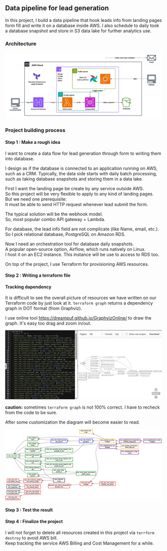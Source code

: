 ## Data pipeline for lead generation

In this project, I build a data pipeline that hook leads info from landing pages form fill and write it on a database inside AWS. I also schedule to daily took a database snapshot and store in S3 data lake for further analytics use.

### Architecture

![diagram draw using lucid.app](diagram/leadgendiagram.jpeg)

### Project building process

#### Step 1 : Make a rough idea

I want to create a data flow for lead generation through form to writing them into database.  

I design as if the database is connected to an application running on AWS, such as a CRM. Typically, the data side starts with daily batch processing, such as taking database snapshots and storing them in a data lake.

First I want the landing page be create by any service outside AWS.  
So this project will be very flexible to apply to any kind of landing pages.  
But we need one prerequisite:  
It must be able to send HTTP request whenever lead submit the form.

The typical solution will be the webhook model.  
So, most popular combo API gateway + Lambda.

For database, the lead info field are not complicate (like Name, email, etc.).  
So I pick relational database, PostgreSQL on Amazon RDS.

Now I need an orchestration tool for database daily snapshots.  
A popular open-source option, Airflow, which runs natively on Linux.  
I host it on an EC2 instance. This instance will be use to access to RDS too.

On top of the project, I use Terraform for provisioning AWS resources.

#### Step 2 : Writing a terraform file

#### Tracking dapendency

It is difficult to see the overall picture of resources we have written on our Terraform code by just look at it. `terraform graph` returns a dependency graph in DOT format (from Graphviz).

I use online tool https://dreampuf.github.io/GraphvizOnline/ to draw the graph.
It's easy too drag and zoom in/out.

![](images/graphviz.jpg)

**caution:** sometimes `terraform graph` is not 100% correct.
I have to recheck from the code to be sure. 
  
After some customization the diagram will become easier to read.

![](diagram/dependencyv1.png)

#### Step 3 : Test the result


#### Step 4 : Finalize the project

I will not forget to delete all resources created in this project via `terrform destroy` to avoid AWS bill.  
Keep tracking the service AWS Billing and Cost Management for a while.